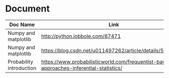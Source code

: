 # Document

|Doc Name             | Link     |   comments|
|---------------------|----------|-----------|
| Numpy and matplotlib| http://python.jobbole.com/87471| 速成|
| Numpy and matplotlib|https://blog.csdn.net/u011497262/article/details/52325705| 速成|
| Probability introduction|https://www.probabilisticworld.com/frequentist-bayesian-approaches-inferential-statistics/||


